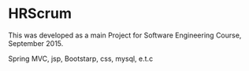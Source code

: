 # HRScrum
This was developed as a main Project for Software Engineering Course, September 2015.

Spring MVC, jsp, Bootstarp, css, mysql, e.t.c 
